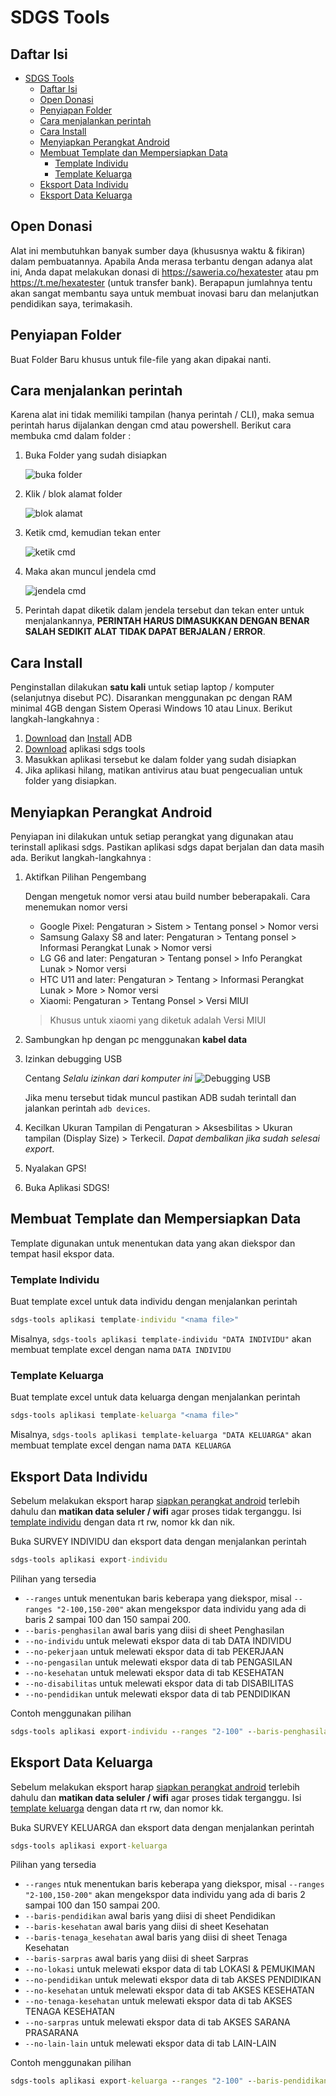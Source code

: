 # SDGS Tools

## Daftar Isi

- [SDGS Tools](#sdgs-tools)
  - [Daftar Isi](#daftar-isi)
  - [Open Donasi](#open-donasi)
  - [Penyiapan Folder](#penyiapan-folder)
  - [Cara menjalankan perintah](#cara-menjalankan-perintah)
  - [Cara Install](#cara-install)
  - [Menyiapkan Perangkat Android](#menyiapkan-perangkat-android)
  - [Membuat Template dan Mempersiapkan Data](#membuat-template-dan-mempersiapkan-data)
    - [Template Individu](#template-individu)
    - [Template Keluarga](#template-keluarga)
  - [Eksport Data Individu](#eksport-data-individu)
  - [Eksport Data Keluarga](#eksport-data-keluarga)

## Open Donasi

Alat ini membutuhkan banyak sumber daya (khususnya waktu & fikiran) dalam pembuatannya. Apabila Anda merasa terbantu dengan adanya alat ini, Anda dapat melakukan donasi di <https://saweria.co/hexatester> atau pm <https://t.me/hexatester> (untuk transfer bank). Berapapun jumlahnya tentu akan sangat membantu saya untuk membuat inovasi baru dan melanjutkan pendidikan saya, terimakasih.

## Penyiapan Folder

Buat Folder Baru khusus untuk file-file yang akan dipakai nanti.

## Cara menjalankan perintah

Karena alat ini tidak memiliki tampilan (hanya perintah / CLI), maka semua perintah harus dijalankan dengan cmd atau powershell. Berikut cara membuka cmd dalam folder :

1. Buka Folder yang sudah disiapkan

   ![buka folder](img/folder.png)

2. Klik / blok alamat folder

   ![blok alamat](img/klik-path.png)

3. Ketik cmd, kemudian tekan enter

   ![ketik cmd](img/ketik-cmd.png)

4. Maka akan muncul jendela cmd

   ![jendela cmd](img/jendela-cmd.jpg)

5. Perintah dapat diketik dalam jendela tersebut dan tekan enter untuk menjalankannya, **PERINTAH HARUS DIMASUKKAN DENGAN BENAR SALAH SEDIKIT ALAT TIDAK DAPAT BERJALAN / ERROR**.

## Cara Install

Penginstallan dilakukan **satu kali** untuk setiap laptop / komputer (selanjutnya disebut PC). Disarankan menggunakan pc dengan RAM minimal 4GB dengan Sistem Operasi Windows 10 atau Linux. Berikut langkah-langkahnya :

1. [Download](https://androiddatahost.com/uq6us "Link Download ADB") dan [Install](https://androidmtk.com/install-minimal-adb-and-fastboot-tool "Cara Install ADB") ADB
2. [Download](https://github.com/hexatester/sdgs-tools/releases/download/v0.7.0/sdgs-tools.exe "Aplikasi SDGS Tools") aplikasi sdgs tools
3. Masukkan aplikasi tersebut ke dalam folder yang sudah disiapkan
4. Jika aplikasi hilang, matikan antivirus atau buat pengecualian untuk folder yang disiapkan.

## Menyiapkan Perangkat Android

Penyiapan ini dilakukan untuk setiap perangkat yang digunakan atau terinstall aplikasi sdgs. Pastikan aplikasi sdgs dapat berjalan dan data masih ada. Berikut langkah-langkahnya :

1. Aktifkan Pilihan Pengembang

   Dengan mengetuk nomor versi atau build number beberapakali. Cara menemukan nomor versi
   - Google Pixel: Pengaturan > Sistem > Tentang ponsel > Nomor versi
   - Samsung Galaxy S8 and later: Pengaturan > Tentang ponsel > Informasi Perangkat Lunak > Nomor versi
   - LG G6 and later: Pengaturan > Tentang ponsel > Info Perangkat Lunak > Nomor versi
   - HTC U11 and later: Pengaturan > Tentang > Informasi Perangkat Lunak > More > Nomor versi
   - Xiaomi: Pengaturan > Tentang Ponsel > Versi MIUI

   > Khusus untuk xiaomi yang diketuk adalah Versi MIUI

2. Sambungkan hp dengan pc menggunakan **kabel data**
3. Izinkan debugging USB

   Centang *Selalu izinkan dari komputer ini*
   ![Debugging USB](img/debugging-usb.png)

   Jika menu tersebut tidak muncul pastikan ADB sudah terintall dan jalankan perintah `adb devices`.

4. Kecilkan Ukuran Tampilan di Pengaturan > Aksesbilitas > Ukuran tampilan (Display Size) > Terkecil. *Dapat dembalikan jika sudah selesai export*.
5. Nyalakan GPS!
6. Buka Aplikasi SDGS!

## Membuat Template dan Mempersiapkan Data

Template digunakan untuk menentukan data yang akan diekspor dan tempat hasil ekspor data.

### Template Individu

Buat template excel untuk data individu dengan menjalankan perintah

```cmd
sdgs-tools aplikasi template-individu "<nama file>"
```

Misalnya, `sdgs-tools aplikasi template-individu "DATA INDIVIDU"` akan membuat template excel dengan nama `DATA INDIVIDU`

### Template Keluarga

Buat template excel untuk data keluarga dengan menjalankan perintah

```cmd
sdgs-tools aplikasi template-keluarga "<nama file>"
```

Misalnya, `sdgs-tools aplikasi template-keluarga "DATA KELUARGA"` akan membuat template excel dengan nama `DATA KELUARGA`

## Eksport Data Individu

Sebelum melakukan eksport harap [siapkan perangkat android](#menyiapkan-perangkat-android) terlebih dahulu dan **matikan data seluler / wifi** agar proses tidak terganggu.
Isi [template individu](#template-individu) dengan data rt rw, nomor kk dan nik.

Buka SURVEY INDIVIDU dan eksport data dengan menjalankan perintah

```cmd
sdgs-tools aplikasi export-individu
```

Pilihan yang tersedia

- `--ranges` untuk menentukan baris keberapa yang diekspor, misal `--ranges "2-100,150-200"` akan mengekspor data individu yang ada di baris 2 sampai 100 dan 150 sampai 200.
- `--baris-penghasilan` awal baris yang diisi di sheet Penghasilan
- `--no-individu` untuk melewati ekspor data di tab DATA INDIVIDU
- `--no-pekerjaan` untuk melewati ekspor data di tab PEKERJAAN
- `--no-pengasilan` untuk melewati ekspor data di tab PENGASILAN
- `--no-kesehatan` untuk melewati ekspor data di tab KESEHATAN
- `--no-disabilitas` untuk melewati ekspor data di tab DISABILITAS
- `--no-pendidikan` untuk melewati ekspor data di tab PENDIDIKAN

Contoh menggunakan pilihan

```cmd
sdgs-tools aplikasi export-individu --ranges "2-100" --baris-penghasilan "10" --no-pengasilan
```

## Eksport Data Keluarga

Sebelum melakukan eksport harap [siapkan perangkat android](#menyiapkan-perangkat-android) terlebih dahulu dan **matikan data seluler / wifi** agar proses tidak terganggu.
Isi [template keluarga](#template-keluarga) dengan data rt rw, dan nomor kk.

Buka SURVEY KELUARGA dan eksport data dengan menjalankan perintah

```cmd
sdgs-tools aplikasi export-keluarga
```

Pilihan yang tersedia

- `--ranges` ntuk menentukan baris keberapa yang diekspor, misal `--ranges "2-100,150-200"` akan mengekspor data individu yang ada di baris 2 sampai 100 dan 150 sampai 200.
- `--baris-pendidikan` awal baris yang diisi di sheet Pendidikan
- `--baris-kesehatan` awal baris yang diisi di sheet Kesehatan
- `--baris-tenaga_kesehatan` awal baris yang diisi di sheet Tenaga Kesehatan
- `--baris-sarpras` awal baris yang diisi di sheet Sarpras
- `--no-lokasi` untuk melewati ekspor data di tab LOKASI & PEMUKIMAN
- `--no-pendidikan` untuk melewati ekspor data di tab AKSES PENDIDIKAN
- `--no-kesehatan` untuk melewati ekspor data di tab AKSES KESEHATAN
- `--no-tenaga-kesehatan` untuk melewati ekspor data di tab AKSES TENAGA KESEHATAN
- `--no-sarpras` untuk melewati ekspor data di tab AKSES SARANA PRASARANA
- `--no-lain-lain` untuk melewati ekspor data di tab LAIN-LAIN

Contoh menggunakan pilihan

```cmd
sdgs-tools aplikasi export-keluarga --ranges "2-100" --baris-pendidikan "10" --no-kesehatan
```
